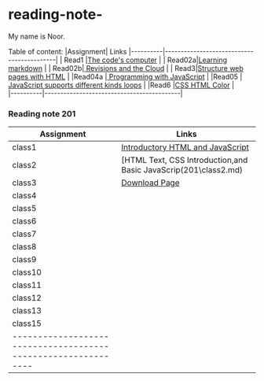 # reading-note-

My name is Noor.

Table of content:
|Assignment| Links
|----------|-------------------------------------------|
|   Read1  |[The code's computer](102\read1.md)            |
|   Read02a|[Learning markdown](102\read02a.md)            |
|   Read02b|[ Revisions and the Cloud](102\read02b)        |
|     Read3|[Structure web pages with HTML](102\read03.md)    |
|Read04a   |[ Programming with JavaScript](102\read04a)    |
|Read05    | [JavaScript supports different kinds loops](102\read05.md) |
|Read6     |[CSS HTML Color](102\read6.md)                          |         
|----------|-------------------------------------------|

### Reading note 201 

|Assignment|Links
|----------|---------------------------------------------
| class1   |[Introductory HTML and JavaScript](201\class1.md)|
| class2   |[HTML Text, CSS Introduction,and Basic JavaScrip(201\class2.md)
| class3   |[Download Page](https://noorazar11.github.io/reading-notes/201/class3.md)
| class4   |[]()
| class5   | []()
| class6   |[]()
| class7   |[]()
| class8   |[]()
| class9   |[]()
| class10  |[]()
| class11  |[]()
| class12  |[]()
| class13  |[]()
| class15  |[]()
|-------------------------------------------------------------